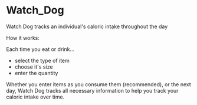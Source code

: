 # Watch_Dog
Watch Dog tracks an individual's caloric intake throughout the day

How it works:

Each time you eat or drink...
- select the type of item
- choose it's size
- enter the quantity

Whether you enter items as you consume them (recommended), or the next day, Watch Dog tracks all necessary information to help you track your caloric intake over time. 

